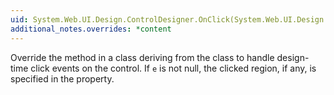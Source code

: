 ```yaml
---
uid: System.Web.UI.Design.ControlDesigner.OnClick(System.Web.UI.Design.DesignerRegionMouseEventArgs)
additional_notes.overrides: *content
---
```


<p>Override the <xref href="System.Web.UI.Design.ControlDesigner.OnClick(System.Web.UI.Design.DesignerRegionMouseEventArgs)"></xref> method in a class deriving from the <xref href="System.Web.UI.Design.ControlDesigner"></xref> class to handle design-time click events on the control. If <code>e</code> is not null, the clicked region, if any, is specified in the <xref href="System.Web.UI.Design.DesignerRegionMouseEventArgs.Region"></xref> property.</p>



